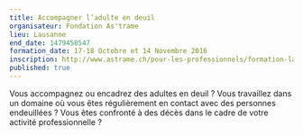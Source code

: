 ```yaml
---
title: Accompagner l’adulte en deuil
organisateur: Fondation As'trame
lieu: Lausanne
end_date: 1479458547
formation_date: 17-18 Octobre et 14 Novembre 2016
inscription: http://www.astrame.ch/pour-les-professionnels/formation-ladulte-en-deuil.html
published: true
---
```

Vous accompagnez ou encadrez des adultes en deuil ? Vous travaillez dans un domaine où vous êtes régulièrement en contact avec des personnes endeuillées ? Vous êtes confronté à des décès dans le cadre de votre activité professionnelle ?
